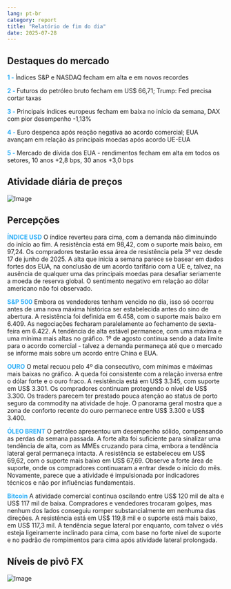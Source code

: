 ```yaml
---
lang: pt-br
category: report
title: "Relatório de fim do dia"
date: 2025-07-28
---
```



<h2>Destaques do mercado</h2>
<strong style="color: #2caef7;">1 - </strong> Índices S&P e NASDAQ fecham em alta e em novos recordes

<strong style="color: #2caef7;">2 - </strong> Futuros do petróleo bruto fecham em US$ 66,71; Trump: Fed precisa cortar taxas

<strong style="color: #2caef7;">3 - </strong> Principais índices europeus fecham em baixa no início da semana, DAX com pior desempenho -1,13%

<strong style="color: #2caef7;">4 - </strong> Euro despenca após reação negativa ao acordo comercial; EUA avançam em relação às principais moedas após acordo UE-EUA


<strong style="color: #2caef7;">5 - </strong> Mercado de dívida dos EUA - rendimentos fecham em alta em todos os setores, 10 anos +2,8 bps, 30 anos +3,0 bps



<h2>Atividade diária de preços</h2>
<img src="https://markleighedu.github.io/img/Jul-2025/28-Jul-2025/price.jpg" alt="Image"/>

<h2>Percepções</h2>
<strong style="color: #2caef7;">ÍNDICE USD</strong> O índice reverteu para cima, com a demanda não diminuindo do início ao fim. A resistência está em 98,42, com o suporte mais baixo, em 97,24. Os compradores testarão essa área de resistência pela 3ª vez desde 17 de junho de 2025. A alta que inicia a semana parece se basear em dados fortes dos EUA, na conclusão de um acordo tarifário com a UE e, talvez, na ausência de qualquer uma das principais moedas para desafiar seriamente a moeda de reserva global. O sentimento negativo em relação ao dólar americano não foi observado.

<strong style="color: #2caef7;">S&P 500</strong> Embora os vendedores tenham vencido no dia, isso só ocorreu antes de uma nova máxima histórica ser estabelecida antes do sino de abertura. A resistência foi definida em 6.458, com o suporte mais baixo em 6.409. As negociações fecharam paralelamente ao fechamento de sexta-feira em 6.422. A tendência de alta estável permanece, com uma máxima e uma mínima mais altas no gráfico. 1º de agosto continua sendo a data limite para o acordo comercial - talvez a demanda permaneça até que o mercado se informe mais sobre um acordo entre China e EUA.

<strong style="color: #2caef7;">OURO</strong> O metal recuou pelo 4º dia consecutivo, com mínimas e máximas mais baixas no gráfico. A queda foi consistente com a relação inversa entre o dólar forte e o ouro fraco. A resistência está em US$ 3.345, com suporte em US$ 3.301. Os compradores continuam protegendo o nível de US$ 3.300. Os traders parecem ter prestado pouca atenção ao status de porto seguro da commodity na atividade de hoje. O panorama geral mostra que a zona de conforto recente do ouro permanece entre US$ 3.300 e US$ 3.400.

<strong style="color: #2caef7;">ÓLEO BRENT</strong> O petróleo apresentou um desempenho sólido, compensando as perdas da semana passada. A forte alta foi suficiente para sinalizar uma tendência de alta, com as MMEs cruzando para cima, embora a tendência lateral geral permaneça intacta. A resistência se estabeleceu em US$ 69,62, com o suporte mais baixo em US$ 67,69. Observe a forte área de suporte, onde os compradores continuaram a entrar desde o início do mês. Novamente, parece que a atividade é impulsionada por indicadores técnicos e não por influências fundamentais.

<strong style="color: #2caef7;">Bitcoin</strong> A atividade comercial continua oscilando entre US$ 120 mil de alta e US$ 117 mil de baixa. Compradores e vendedores trocaram golpes, mas nenhum dos lados conseguiu romper substancialmente em nenhuma das direções. A resistência está em US$ 119,8 mil e o suporte está mais baixo, em US$ 117,3 mil. A tendência segue lateral por enquanto, com talvez o viés esteja ligeiramente inclinado para cima, com base no forte nível de suporte e no padrão de rompimentos para cima após atividade lateral prolongada.



<h2>Níveis de pivô FX</h2>
<img src="https://markleighedu.github.io/img/Jul-2025/28-Jul-2025/pivot.jpg" alt="Image"/>